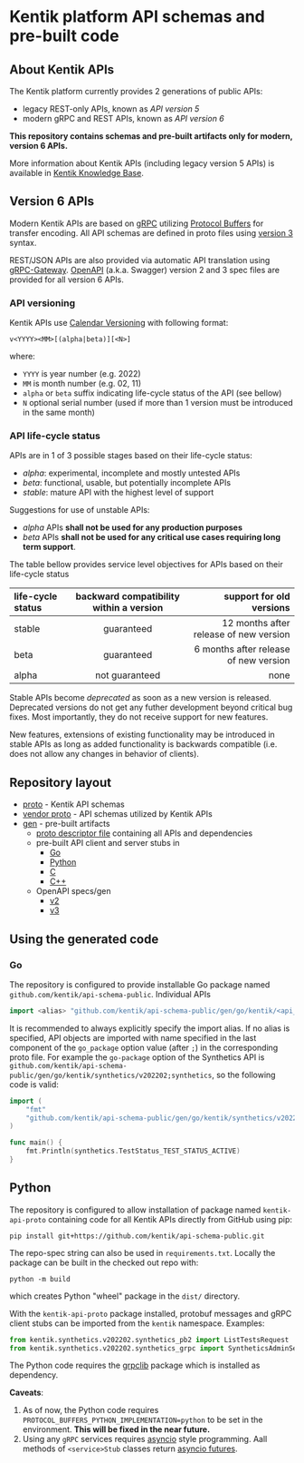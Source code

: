 # Kentik platform API schemas and pre-built code

## About Kentik APIs
The Kentik platform currently provides 2 generations of public APIs:
- legacy REST-only APIs, known as *API version 5*
- modern gRPC and REST APIs, known as *API version 6*

**This repository contains schemas and pre-built artifacts only for modern, version 6 APIs.**

More information about Kentik APIs (including legacy version 5 APIs) is available in
[Kentik Knowledge Base](https://kb.kentik.com/v0/Ab09.htm#Ab09-APIs_Overview).

## Version 6 APIs
Modern Kentik APIs are based on [gRPC](https://grpc.io/) utilizing [Protocol Buffers](https://protobuf.dev/) for
transfer encoding. All API schemas are defined in proto files using [version 3](https://protobuf.dev/programming-guides/proto3/) syntax.

REST/JSON APIs are also provided via automatic API translation using
[gRPC-Gateway](https://grpc-ecosystem.github.io/grpc-gateway/). 
[OpenAPI](https://spec.openapis.org/oas/latest.html) (a.k.a. Swagger) version 2 and 3 spec files are provided for all version 6 APIs.

### API versioning
Kentik APIs use [Calendar Versioning](https://calver.org/) with following format:

`v<YYYY><MM>[(alpha|beta)][<N>]`

where:
- `YYYY` is year number (e.g. 2022)
- `MM` is month number (e.g. 02, 11)
- `alpha` or `beta` suffix indicating life-cycle status of the API (see bellow)
- `N` optional serial number (used if more than 1 version must be introduced in the same month)

### API life-cycle status

APIs are in 1 of 3 possible stages based on their life-cycle status:
- *alpha*: experimental, incomplete and mostly untested APIs
- *beta*: functional, usable, but potentially incomplete APIs
- *stable*: mature API with the highest level of support

Suggestions for use of unstable APIs:
- *alpha* APIs **shall not be used for any production purposes**
- *beta* APIs **shall not be used for any critical use cases requiring long term support**.

The table bellow provides service level objectives for APIs based on their life-cycle status

| life-cycle status | backward compatibility within a version |               support for old versions |
|:------------------|:---------------------------------------:|---------------------------------------:|
| stable            |               guaranteed                | 12 months after release of new version |
| beta              |               guaranteed                |  6 months after release of new version |
| alpha             |             not guaranteed              |                                   none |

Stable APIs become *deprecated* as soon as a new version is released. Deprecated versions do not get any futher
development beyond critical bug fixes. Most importantly, they do not receive support for new features.

New features, extensions of existing functionality may be introduced in stable APIs as long as added functionality is
backwards compatible (i.e. does not allow any changes in behavior of clients).

## Repository layout
- [proto](./proto) - Kentik API schemas
- [vendor proto](./protovendor) - API schemas utilized by Kentik APIs
- [gen](./gen) - pre-built artifacts
	- [proto descriptor file](./gen/proto/kentik-all.pb) containing all APIs and dependencies
	- pre-built API client and server stubs in
		- [Go](./gen/go)
		- [Python](./gen/go)
		- [C](./gen/go)
		- [C++](./gen/go)
	- OpenAPI specs/gen
		- [v2](./gen/openapiv2)
		- [v3](./gen/openapiv3)

## Using the generated code

### Go
The repository is configured to provide installable Go package named `github.com/kentik/api-schema-public`.
Individual APIs
```go
import <alias> "github.com/kentik/api-schema-public/gen/go/kentik/<api_name>/<api_version>"
```
It is recommended to always explicitly specify the import alias. If no alias is specified, API objects are imported
with name specified in the last component of the `go_package` option value (after `;`) in the corresponding proto file.
For example the `go-package` option of the Synthetics API is
`github.com/kentik/api-schema-public/gen/go/kentik/synthetics/v202202;synthetics`, so the following code is valid:
```go
import (
	"fmt"
	"github.com/kentik/api-schema-public/gen/go/kentik/synthetics/v202202"
)

func main() {
	fmt.Println(synthetics.TestStatus_TEST_STATUS_ACTIVE)
}
```

## Python
The repository is configured to allow installation of package named `kentik-api-proto` containing code for all Kentik APIs
directly from GitHub using pip:
```
pip install git+https://github.com/kentik/api-schema-public.git
```
The repo-spec string can also be used in `requirements.txt`.
Locally the package can be built in the checked out repo with:
```
python -m build
```
which creates Python "wheel" package in the `dist/` directory.

With the `kentik-api-proto` package installed, protobuf messages and gRPC client stubs can be imported from
the `kentik` namespace. Examples:
```python
from kentik.synthetics.v202202.synthetics_pb2 import ListTestsRequest
from kentik.synthetics.v202202.synthetics_grpc import SyntheticsAdminServiceStub
```
The Python code requires the [grpclib](https://pypi.org/project/grpclib/) package which is installed as dependency.

**Caveats**:
1) As of now, the Python code requires `PROTOCOL_BUFFERS_PYTHON_IMPLEMENTATION=python` to be set in the environment. __This will be fixed in the near future.__
2) Using any `gRPC` services requires [asyncio](https://docs.python.org/3/library/asyncio.html) style programming. Aall methods of `<service>Stub` classes return [asyncio futures](https://docs.python.org/3/library/asyncio-future.html). 
